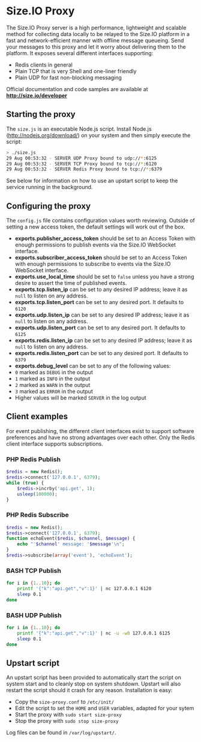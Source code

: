 Size.IO Proxy
==========

The Size.IO Proxy server is a high performance, lightweight and scalable method for collecting data locally to be relayed to the Size.IO platform in a fast and network-efficient manner with offline message queueing.  Send your messages to this proxy and let it worry about delivering them to the platform. It exposes several different interfaces supporting:

 * Redis clients in general
 * Plain TCP that is very Shell and one-liner friendly
 * Plain UDP for fast non-blocking messaging

Official documentation and code samples are available at **http://size.io/developer**

## Starting the proxy

The `size.js` is an executable Node.js script.  Install Node.js (http://nodejs.org/download/) on your system and then simply execute the script:

```bash
> ./size.js
29 Aug 00:53:32 - SERVER UDP Proxy bound to udp://*:6125
29 Aug 00:53:32 - SERVER TCP Proxy bound to tcp://*:6120
29 Aug 00:53:32 - SERVER Redis Proxy bound to tcp://*:6379
```

See below for information on how to use an upstart script to keep the service running in the background.

## Configuring the proxy

The `config.js` file contains configuration values worth reviewing.  Outside of setting a new access token, the default settings will work out of the box.

 * **exports.publisher_access_token** should be set to an Access Token with enough permissions to publish events via the Size.IO WebSocket interface.
 * **exports.subscriber_access_token** should be set to an Access Token with enough permissions to subscribe to events via the Size.IO WebSocket interface.
 * **exports.use_local_time** should be set to `false` unless you have a strong desire to assert the time of published events.
 * **exports.tcp.listen_ip** can be set to any desired IP address; leave it as `null` to listen on any address.
 * **exports.tcp.listen_port** can be set to any desired port. It defaults to `6120`
 * **exports.udp.listen_ip** can be set to any desired IP address; leave it as `null` to listen on any address.
 * **exports.udp.listen_port** can be set to any desired port. It defaults to `6125`
 * **exports.redis.listen_ip** can be set to any desired IP address; leave it as `null` to listen on any address.
 * **exports.redis.listen_port** can be set to any desired port. It defaults to `6379`
 * **exports.debug_level** can be set to any of the following values:
  * `0` marked as `DEBUG` in the output
  * `1` marked as `INFO` in the output
  * `2` marked as `WARN` in the output
  * `3` marked as `ERROR` in the output
  * Higher values will be marked `SERVER` in the log output

## Client examples

For event publishing, the different client interfaces exist to support software preferences and have no strong advantages over each other.  Only the Redis client interface supports subscriptions.

### PHP Redis Publish
```php
$redis = new Redis();
$redis->connect('127.0.0.1', 6379);
while (true) {
    $redis->incrby('api.get', 1);
	usleep(100000);
}
```

### PHP Redis Subscribe
```php
$redis = new Redis();
$redis->connect('127.0.0.1', 6379);
function echoEvent($redis, $channel, $message) {
	echo "'$channel' message: '$message'\n";
}
$redis->subscribe(array('event'), 'echoEvent');
```

### BASH TCP Publish
```bash
for i in {1..10}; do
    printf '{"k":"api.get","v":1}' | nc 127.0.0.1 6120
    sleep 0.1
done
```

### BASH UDP Publish
```bash
for i in {1..10}; do
    printf '{"k":"api.get","v":1}' | nc -u -w0 127.0.0.1 6125
    sleep 0.1
done
```

## Upstart script
An upstart script has been provided to automatically start the script on system start and to cleanly stop on system shutdown. Upstart will also restart the script should it crash for any reason.  Installation is easy:

 * Copy the `size-proxy.conf` to `/etc/init/`
 * Edit the script to set the `HOME` and `USER` variables, adapted for your sytem
 * Start the proxy with `sudo start size-proxy`
 * Stop the proxy with `sudo stop size-proxy`

Log files can be found in `/var/log/upstart/`.
